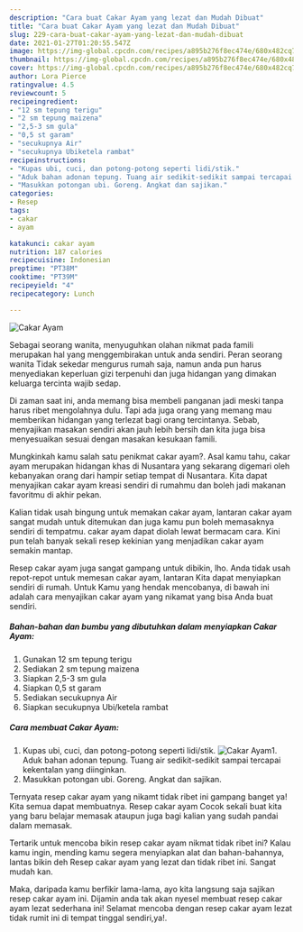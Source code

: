 ```yaml
---
description: "Cara buat Cakar Ayam yang lezat dan Mudah Dibuat"
title: "Cara buat Cakar Ayam yang lezat dan Mudah Dibuat"
slug: 229-cara-buat-cakar-ayam-yang-lezat-dan-mudah-dibuat
date: 2021-01-27T01:20:55.547Z
image: https://img-global.cpcdn.com/recipes/a895b276f8ec474e/680x482cq70/cakar-ayam-foto-resep-utama.jpg
thumbnail: https://img-global.cpcdn.com/recipes/a895b276f8ec474e/680x482cq70/cakar-ayam-foto-resep-utama.jpg
cover: https://img-global.cpcdn.com/recipes/a895b276f8ec474e/680x482cq70/cakar-ayam-foto-resep-utama.jpg
author: Lora Pierce
ratingvalue: 4.5
reviewcount: 5
recipeingredient:
- "12 sm tepung terigu"
- "2 sm tepung maizena"
- "2,5-3 sm gula"
- "0,5 st garam"
- "secukupnya Air"
- "secukupnya Ubiketela rambat"
recipeinstructions:
- "Kupas ubi, cuci, dan potong-potong seperti lidi/stik."
- "Aduk bahan adonan tepung. Tuang air sedikit-sedikit sampai tercapai kekentalan yang diinginkan."
- "Masukkan potongan ubi. Goreng. Angkat dan sajikan."
categories:
- Resep
tags:
- cakar
- ayam

katakunci: cakar ayam 
nutrition: 187 calories
recipecuisine: Indonesian
preptime: "PT38M"
cooktime: "PT39M"
recipeyield: "4"
recipecategory: Lunch

---
```



![Cakar Ayam](https://img-global.cpcdn.com/recipes/a895b276f8ec474e/680x482cq70/cakar-ayam-foto-resep-utama.jpg)

Sebagai seorang wanita, menyuguhkan olahan nikmat pada famili merupakan hal yang menggembirakan untuk anda sendiri. Peran seorang  wanita Tidak sekedar mengurus rumah saja, namun anda pun harus menyediakan keperluan gizi terpenuhi dan juga hidangan yang dimakan keluarga tercinta wajib sedap.

Di zaman  saat ini, anda memang bisa membeli panganan jadi meski tanpa harus ribet mengolahnya dulu. Tapi ada juga orang yang memang mau memberikan hidangan yang terlezat bagi orang tercintanya. Sebab, menyajikan masakan sendiri akan jauh lebih bersih dan kita juga bisa menyesuaikan sesuai dengan masakan kesukaan famili. 



Mungkinkah kamu salah satu penikmat cakar ayam?. Asal kamu tahu, cakar ayam merupakan hidangan khas di Nusantara yang sekarang digemari oleh kebanyakan orang dari hampir setiap tempat di Nusantara. Kita dapat menyajikan cakar ayam kreasi sendiri di rumahmu dan boleh jadi makanan favoritmu di akhir pekan.

Kalian tidak usah bingung untuk memakan cakar ayam, lantaran cakar ayam sangat mudah untuk ditemukan dan juga kamu pun boleh memasaknya sendiri di tempatmu. cakar ayam dapat diolah lewat bermacam cara. Kini pun telah banyak sekali resep kekinian yang menjadikan cakar ayam semakin mantap.

Resep cakar ayam juga sangat gampang untuk dibikin, lho. Anda tidak usah repot-repot untuk memesan cakar ayam, lantaran Kita dapat menyiapkan sendiri di rumah. Untuk Kamu yang hendak mencobanya, di bawah ini adalah cara menyajikan cakar ayam yang nikamat yang bisa Anda buat sendiri.

<!--inarticleads1-->

##### Bahan-bahan dan bumbu yang dibutuhkan dalam menyiapkan Cakar Ayam:

1. Gunakan 12 sm tepung terigu
1. Sediakan 2 sm tepung maizena
1. Siapkan 2,5-3 sm gula
1. Siapkan 0,5 st garam
1. Sediakan secukupnya Air
1. Siapkan secukupnya Ubi/ketela rambat




<!--inarticleads2-->

##### Cara membuat Cakar Ayam:

1. Kupas ubi, cuci, dan potong-potong seperti lidi/stik.
<img src="https://img-global.cpcdn.com/steps/3efdb188eee5f679/160x128cq70/cakar-ayam-langkah-memasak-1-foto.jpg" alt="Cakar Ayam">1. Aduk bahan adonan tepung. Tuang air sedikit-sedikit sampai tercapai kekentalan yang diinginkan.
1. Masukkan potongan ubi. Goreng. Angkat dan sajikan.




Ternyata resep cakar ayam yang nikamt tidak ribet ini gampang banget ya! Kita semua dapat membuatnya. Resep cakar ayam Cocok sekali buat kita yang baru belajar memasak ataupun juga bagi kalian yang sudah pandai dalam memasak.

Tertarik untuk mencoba bikin resep cakar ayam nikmat tidak ribet ini? Kalau kamu ingin, mending kamu segera menyiapkan alat dan bahan-bahannya, lantas bikin deh Resep cakar ayam yang lezat dan tidak ribet ini. Sangat mudah kan. 

Maka, daripada kamu berfikir lama-lama, ayo kita langsung saja sajikan resep cakar ayam ini. Dijamin anda tak akan nyesel membuat resep cakar ayam lezat sederhana ini! Selamat mencoba dengan resep cakar ayam lezat tidak rumit ini di tempat tinggal sendiri,ya!.

